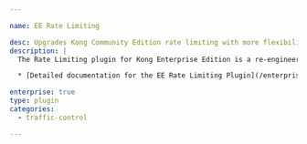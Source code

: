 ```yaml
---

name: EE Rate Limiting

desc: Upgrades Kong Community Edition rate limiting with more flexibility and higher performance
description: |
  The Rate Limiting plugin for Kong Enterprise Edition is a re-engineered version of the incredibly popular Community Edition Rate Limiting plugin, with greatly enhanced configuration options and performance.

  * [Detailed documentation for the EE Rate Limiting Plugin](/enterprise/latest/plugins/rate-limiting-advanced/)

enterprise: true
type: plugin
categories:
  - traffic-control

---
```

